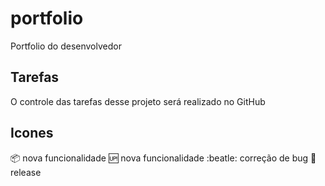 # portfolio
Portfolio do desenvolvedor

## Tarefas
O controle das tarefas desse projeto será realizado no GitHub

## Icones

:package: nova funcionalidade
:up: nova funcionalidade
:beatle: correção de bug
:checkered_flag: release
